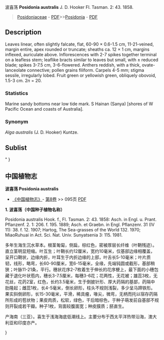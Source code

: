 波喜荡 **Posidonia australis** J. D. Hooker Fl. Tasman. 2: 43. 1858.

> [Posidoniaceae](http://www.iplant.cn/info/Posidoniaceae?t=foc) - [PDF](http://www.iplant.cn/foc/pdf/Posidoniaceae.pdf)>>[Posidonia](http://www.iplant.cn/info/Posidonia?t=foc) - [PDF](http://www.iplant.cn/foc/pdf/Posidonia.pdf)

## Description

Leaves linear, often slightly falcate, flat, 60-90 × 0.6-1.5 cm, 11-21-veined, margin entire, apex rounded or truncate; sheaths ca. 12 × 1 cm, margins inflexed, auriculate above. Inflorescences with 2-7 spikes together terminal on a leafless stem; leaflike bracts similar to leaves but small, with ± reduced blade; spikes 3-7.5 cm, 3-6-flowered. Anthers reddish, with a thick, ovate-lanceolate connective; pollen grains filiform. Carpels 4-5 mm; stigma sessile, irregularly lobed. Fruit green or yellowish green, obliquely obovoid, 1.5-3 cm. 2*n* = 20.

### Statistics
Marine sandy bottoms near low tide mark. S Hainan (Sanya) [shores of W Pacific Ocean and coasts of Australia].

### Synonym
*Alga australis* (J. D. Hooker) Kuntze.

## Sublist
"
}
## 中国植物志


**波喜荡 Posidonia australis**

* [《中国植物志》](http://www.iplant.cn/frps)- [第8卷](http://www.iplant.cn/frps/vol/8) >> 095页 [PDF](http://www.iplant.cn/frps/pdf/8/095.pdf)

**1. 波喜荡（中国种子植物名称）**

Posidonia australis Hook. f., Fl. Tasman. 2: 43. 1858: Asch. in Engl. u. Prant. Pflanzenf. 2. 1: 206. f. 195. 1889; Asch. et Graebn. in Engl. Pflanzenr. 31 (IV 11): 38. f. 12. 1907; Hartog, The Sea-grasses of the World 132. 1970; MiaoRuhuai in Act. Sci. Nat. Univ. Sunyatsenia 3: 115. 1981.

多年生海生沉水草本。根茎匍匐，侧扁，棕红色，密被厚层长纤维（叶鞘残迹）。直立茎明显短缩。叶互生；叶鞘长约12厘米，宽约10毫米，仅基部边缘相覆盖，呈开口鞘状，边缘内折，叶耳生于内折边缘的上部，叶舌长5-10毫米；叶片质韧，线形，略弯，长60-90厘米，宽6-15毫米，全缘，先端钝圆或截形，基部稍狭；叶脉11-21条，平行。穗状花序2-7枚着生于伸长的花序梗上，最下面的小穗包藏于退化叶状苞内，穗长3-7.5厘米，每穗3-6花；花两性，无花被；雄蕊3枚，无花丝，花药2室，红色，长约3.5毫米，生于倒披针形、厚大药隔的基部，药隔中肋隆起；雌蕊1枚，长4-5毫米，倒长卵形，柱头不规则浅裂，多少呈马蹄铁形。果实斜倒卵形，长15-30毫米，平滑，稀具瘤，喙尖，微弯，无柄而托以宿存药隔所形成的苞状物；果皮肉质，松软，绿色，干后暗棕色，于种子萌发前自基部不规则开裂成若干瓣。种子1枚，背面较腹面宽；种皮膜质；胚直生。

产海南（三亚）。喜生于浅海海底低潮线上。主要分布于西太平洋热带沿海，澳大利亚和印度亦产。


}